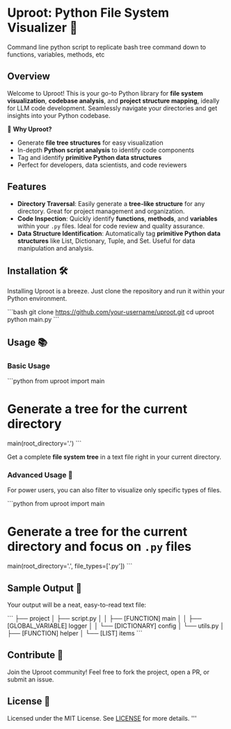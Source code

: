 # Uproot: Python File System Visualizer 🌳
Command line python script to replicate bash tree command down to functions, variables, methods, etc 

## Overview

Welcome to Uproot! This is your go-to Python library for **file system visualization**, **codebase analysis**, and **project structure mapping**, ideally for LLM code development. Seamlessly navigate your directories and get insights into your Python codebase.

🌟 **Why Uproot?**
- Generate **file tree structures** for easy visualization
- In-depth **Python script analysis** to identify code components
- Tag and identify **primitive Python data structures**
- Perfect for developers, data scientists, and code reviewers

## Features

- **Directory Traversal**: Easily generate a **tree-like structure** for any directory. Great for project management and organization.
- **Code Inspection**: Quickly identify **functions**, **methods**, and **variables** within your `.py` files. Ideal for code review and quality assurance.
- **Data Structure Identification**: Automatically tag **primitive Python data structures** like List, Dictionary, Tuple, and Set. Useful for data manipulation and analysis.

## Installation 🛠️

Installing Uproot is a breeze. Just clone the repository and run it within your Python environment.

\```bash
git clone https://github.com/your-username/uproot.git
cd uproot
python main.py
\```

## Usage 📚

### Basic Usage

\```python
from uproot import main

# Generate a tree for the current directory
main(root_directory='.')
\```

Get a complete **file system tree** in a text file right in your current directory.

### Advanced Usage 🚀

For power users, you can also filter to visualize only specific types of files.

\```python
from uproot import main

# Generate a tree for the current directory and focus on `.py` files
main(root_directory='.', file_types=['.py'])
\```

## Sample Output 📄

Your output will be a neat, easy-to-read text file:

\```
├── project
│   ├── script.py
│   │   ├── [FUNCTION] main
│   │   ├── [GLOBAL_VARIABLE] logger
│   │   └── [DICTIONARY] config
│   └── utils.py
│       ├── [FUNCTION] helper
│       └── [LIST] items
\```

## Contribute 🤝

Join the Uproot community! Feel free to fork the project, open a PR, or submit an issue.

## License 📜

Licensed under the MIT License. See [LICENSE](LICENSE) for more details.
'''

